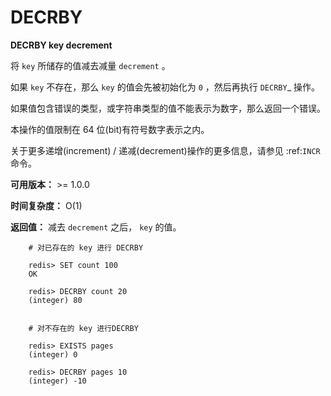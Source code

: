 # DECRBY


**DECRBY key decrement**

将 ``key`` 所储存的值减去减量 ``decrement`` 。

如果 ``key`` 不存在，那么 ``key`` 的值会先被初始化为 ``0`` ，然后再执行 `DECRBY`_ 操作。

如果值包含错误的类型，或字符串类型的值不能表示为数字，那么返回一个错误。

本操作的值限制在 64 位(bit)有符号数字表示之内。

关于更多递增(increment) / 递减(decrement)操作的更多信息，请参见 :ref:`INCR` 命令。

**可用版本：**
    >= 1.0.0

**时间复杂度：**
    O(1)

**返回值：**
    减去 ``decrement`` 之后， ``key`` 的值。

```
    # 对已存在的 key 进行 DECRBY

    redis> SET count 100
    OK

    redis> DECRBY count 20
    (integer) 80

    
    # 对不存在的 key 进行DECRBY

    redis> EXISTS pages 
    (integer) 0

    redis> DECRBY pages 10  
    (integer) -10
```